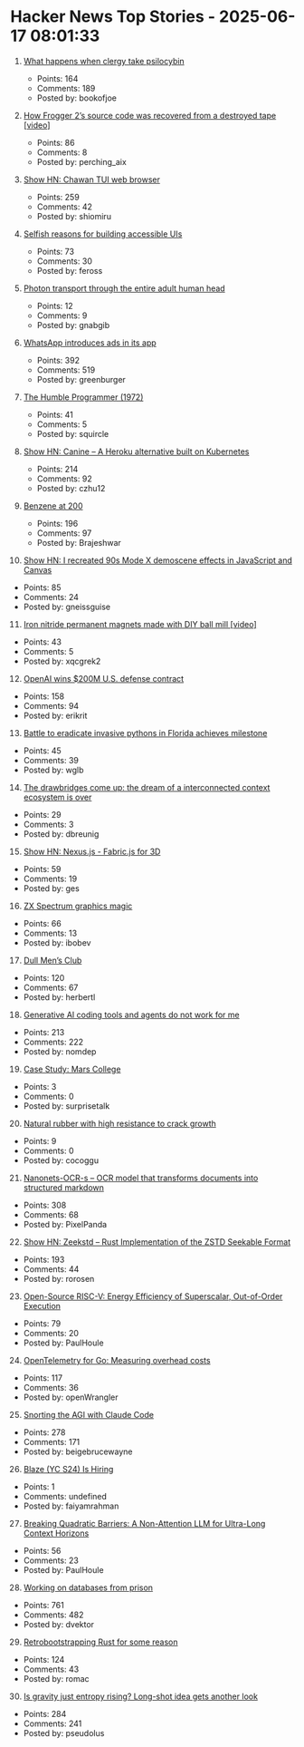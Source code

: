 # Hacker News Top Stories - 2025-06-17 08:01:33

1. [What happens when clergy take psilocybin](https://nautil.us/clergy-blown-away-by-psilocybin-1217112/)
   - Points: 164
   - Comments: 189
   - Posted by: bookofjoe

2. [How Frogger 2’s source code was recovered from a destroyed tape [video]](https://www.youtube.com/watch?v=lvEO4IaEJlw)
   - Points: 86
   - Comments: 8
   - Posted by: perching_aix

3. [Show HN: Chawan TUI web browser](https://chawan.net/news/chawan-0-2-0.html)
   - Points: 259
   - Comments: 42
   - Posted by: shiomiru

4. [Selfish reasons for building accessible UIs](https://nolanlawson.com/2025/06/16/selfish-reasons-for-building-accessible-uis/)
   - Points: 73
   - Comments: 30
   - Posted by: feross

5. [Photon transport through the entire adult human head](https://www.spiedigitallibrary.org/journals/neurophotonics/volume-12/issue-02/025014/Photon-transport-through-the-entire-adult-human-head/10.1117/1.NPh.12.2.025014.full)
   - Points: 12
   - Comments: 9
   - Posted by: gnabgib

6. [WhatsApp introduces ads in its app](https://www.nytimes.com/2025/06/16/technology/whatsapp-ads.html)
   - Points: 392
   - Comments: 519
   - Posted by: greenburger

7. [The Humble Programmer (1972)](https://www.cs.utexas.edu/~EWD/transcriptions/EWD03xx/EWD340.html)
   - Points: 41
   - Comments: 5
   - Posted by: squircle

8. [Show HN: Canine – A Heroku alternative built on Kubernetes](https://github.com/czhu12/canine)
   - Points: 214
   - Comments: 92
   - Posted by: czhu12

9. [Benzene at 200](https://www.chemistryworld.com/opinion/benzene-at-200/4021504.article)
   - Points: 196
   - Comments: 97
   - Posted by: Brajeshwar

10. [Show HN: I recreated 90s Mode X demoscene effects in JavaScript and Canvas](https://jdfio.com/pages-output/demos/x-mode/)
   - Points: 85
   - Comments: 24
   - Posted by: gneissguise

11. [Iron nitride permanent magnets made with DIY ball mill [video]](https://www.youtube.com/watch?v=M6XIgdS1rzs)
   - Points: 43
   - Comments: 5
   - Posted by: xqcgrek2

12. [OpenAI wins $200M U.S. defense contract](https://www.cnbc.com/2025/06/16/openai-wins-200-million-us-defense-contract.html)
   - Points: 158
   - Comments: 94
   - Posted by: erikrit

13. [Battle to eradicate invasive pythons in Florida achieves milestone](https://phys.org/news/2025-06-eradicate-invasive-pythons-florida-stunning.html)
   - Points: 45
   - Comments: 39
   - Posted by: wglb

14. [The drawbridges come up: the dream of a interconnected context ecosystem is over](https://www.dbreunig.com/2025/06/16/drawbridges-go-up.html)
   - Points: 29
   - Comments: 3
   - Posted by: dbreunig

15. [Show HN: Nexus.js - Fabric.js for 3D](https://punk.cam/lab/nexus)
   - Points: 59
   - Comments: 19
   - Posted by: ges

16. [ZX Spectrum graphics magic](https://zxonline.net/zx-spectrum-graphics-magic-the-basics-every-spectrum-fan-should-know/)
   - Points: 66
   - Comments: 13
   - Posted by: ibobev

17. [Dull Men’s Club](https://www.theguardian.com/society/2025/jun/09/meet-the-members-of-the-dull-mens-club-some-of-them-would-bore-the-ears-off-you)
   - Points: 120
   - Comments: 67
   - Posted by: herbertl

18. [Generative AI coding tools and agents do not work for me](https://blog.miguelgrinberg.com/post/why-generative-ai-coding-tools-and-agents-do-not-work-for-me)
   - Points: 213
   - Comments: 222
   - Posted by: nomdep

19. [Case Study: Mars College](https://supernuclear.substack.com/p/case-study-mars-college)
   - Points: 3
   - Comments: 0
   - Posted by: surprisetalk

20. [Natural rubber with high resistance to  crack growth](https://www.nature.com/articles/s41893-025-01559-z.epdf?sharing_token=SST16F7yBaUkRDb702ZphtRgN0jAjWel9jnR3ZoTv0P9y52VPdTYScQoHBinE3JzdSvQ1aN3fhS4SSECYXRnvZ77nkrWJA2412S2E-26Il-ncine3ET1t1GzNaX2Oo2cK9GYzFNCrKSRycPCrQKJZ8QvfBeSTNR5d12_ZHLvyYkt26oAnSVTBuopgCE4tHIVPnWtjLZS3OhBz1H2OhtXQMmNFMhf-2lYu5vkTl596uaKjxxqTFBbSZj1phjSIDRELkwyRfUsM77Gu7S0VF_fPvJZAYxvV_2Hduld7MbfF1M4RO8vHe5OtCz383c2iHBjxkZ4gU59FErIjNBnLDPDT79Jaj04hbpqLWqUoVxoYCs%3D)
   - Points: 9
   - Comments: 0
   - Posted by: cocoggu

21. [Nanonets-OCR-s – OCR model that transforms documents into structured markdown](https://huggingface.co/nanonets/Nanonets-OCR-s)
   - Points: 308
   - Comments: 68
   - Posted by: PixelPanda

22. [Show HN: Zeekstd – Rust Implementation of the ZSTD Seekable Format](https://github.com/rorosen/zeekstd)
   - Points: 193
   - Comments: 44
   - Posted by: rorosen

23. [Open-Source RISC-V: Energy Efficiency of Superscalar, Out-of-Order Execution](https://arxiv.org/abs/2505.24363)
   - Points: 79
   - Comments: 20
   - Posted by: PaulHoule

24. [OpenTelemetry for Go: Measuring overhead costs](https://coroot.com/blog/opentelemetry-for-go-measuring-the-overhead/)
   - Points: 117
   - Comments: 36
   - Posted by: openWrangler

25. [Snorting the AGI with Claude Code](https://kadekillary.work/blog/#2025-06-16-snorting-the-agi-with-claude-code)
   - Points: 278
   - Comments: 171
   - Posted by: beigebrucewayne

26. [Blaze (YC S24) Is Hiring](https://www.ycombinator.com/companies/blaze-2/jobs/dzNmNuw-junior-software-engineer)
   - Points: 1
   - Comments: undefined
   - Posted by: faiyamrahman

27. [Breaking Quadratic Barriers: A Non-Attention LLM for Ultra-Long Context Horizons](https://arxiv.org/abs/2506.01963)
   - Points: 56
   - Comments: 23
   - Posted by: PaulHoule

28. [Working on databases from prison](https://turso.tech/blog/working-on-databases-from-prison)
   - Points: 761
   - Comments: 482
   - Posted by: dvektor

29. [Retrobootstrapping Rust for some reason](https://graydon2.dreamwidth.org/317484.html)
   - Points: 124
   - Comments: 43
   - Posted by: romac

30. [Is gravity just entropy rising? Long-shot idea gets another look](https://www.quantamagazine.org/is-gravity-just-entropy-rising-long-shot-idea-gets-another-look-20250613/)
   - Points: 284
   - Comments: 241
   - Posted by: pseudolus

